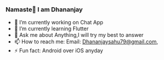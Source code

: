 ### Namaste🙏 I am Dhananjay

- 🔭 I’m currently working on Chat App 
- 🌱 I’m currently learning Flutter
- 💬 Ask me about Anything,I will try my best to answer
- 📫 How to reach me: Email: Dhananjaysahu79@gmail.com,
- ⚡ Fun fact: Android over iOS anyday

